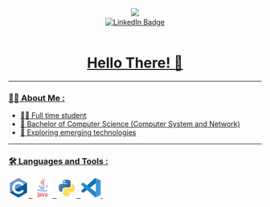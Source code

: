 <div id="header" align="center">
  <img src="https://media.giphy.com/media/Cmr1OMJ2FN0B2/giphy.gif" width="200"/>
</div>

<div id="badges" align="center">
  <a href="https://www.linkedin.com/in/syahriza-aiman-a72a11236/">
    <img src="https://img.shields.io/badge/LinkedIn-blue?style=for-the-badge&logo=linkedin&logoColor=white" alt="LinkedIn Badge"/>
</div>
  
<div id="counter" align="center"> 
<img src="https://komarev.com/ghpvc/?username=your-github-username&style=flat-square&color=blue" alt=""/>
</div>
  
<h1 align="center">
  Hello There! 👋
</h1>  
  
---

### :man_technologist: About Me :
  - 👨‍🎓 Full time student
  - 📜 Bachelor of Computer Science (Computer System and Network)
  - 🌱 Exploring emerging technologies
---
### :hammer_and_wrench: Languages and Tools :
  <div>
  <img src="https://github.com/devicons/devicon/blob/master/icons/c/c-original.svg" title="C" alt="C" width="40" height="40"/>&nbsp;
  <img src="https://github.com/devicons/devicon/blob/master/icons/java/java-original-wordmark.svg" title="Java" alt="Java" width="40" height="40"/>&nbsp;
  <img src="https://github.com/devicons/devicon/blob/master/icons/python/python-original.svg" title="Python" alt="Python" width="40" height="40"/>&nbsp;
  <img src="https://github.com/devicons/devicon/blob/master/icons/vscode/vscode-original.svg" title="VsCode" alt="VsCode" width="40" height="40"/>&nbsp;
</div>
  
